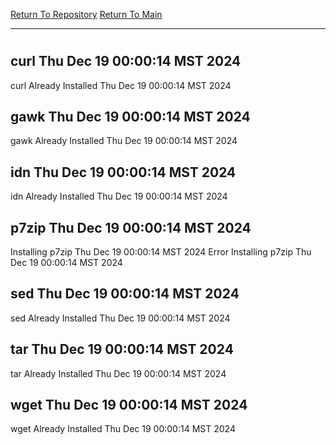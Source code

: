 [Return To Repository](https://github.com/DigitalWarrior/piholeparser/)
[Return To Main](https://github.com/DigitalWarrior/piholeparser/blob/master/RecentRunLogs/Mainlog.md)
____________________________________
# 
## curl Thu Dec 19 00:00:14 MST 2024
curl Already Installed Thu Dec 19 00:00:14 MST 2024
## gawk Thu Dec 19 00:00:14 MST 2024
gawk Already Installed Thu Dec 19 00:00:14 MST 2024
## idn Thu Dec 19 00:00:14 MST 2024
idn Already Installed Thu Dec 19 00:00:14 MST 2024
## p7zip Thu Dec 19 00:00:14 MST 2024
Installing p7zip Thu Dec 19 00:00:14 MST 2024
Error Installing p7zip Thu Dec 19 00:00:14 MST 2024
## sed Thu Dec 19 00:00:14 MST 2024
sed Already Installed Thu Dec 19 00:00:14 MST 2024
## tar Thu Dec 19 00:00:14 MST 2024
tar Already Installed Thu Dec 19 00:00:14 MST 2024
## wget Thu Dec 19 00:00:14 MST 2024
wget Already Installed Thu Dec 19 00:00:14 MST 2024
